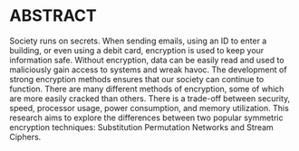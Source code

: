 # ABSTRACT
Society runs on secrets. When sending emails, using an ID to enter a building, or even using a debit card, encryption is used to keep your information safe. Without encryption, data can be easily read and used to maliciously gain access to systems and wreak havoc. The development of strong encryption methods ensures that our society can continue to function. 
There are many different methods of encryption, some of which are more easily cracked than others. There is a trade-off between security, speed, processor usage, power consumption, and memory utilization. 
This research aims to explore the differences between two popular symmetric encryption techniques: Substitution Permutation Networks and Stream Ciphers.
